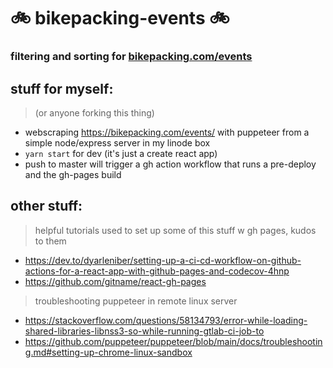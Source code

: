 # 🚲 bikepacking-events 🚲

### filtering and sorting for [bikepacking.com/events](https://bikepacking.com/events/)

## stuff for myself:

> (or anyone forking this thing)

- webscraping https://bikepacking.com/events/ with puppeteer from a simple node/express server in my linode box
- `yarn start` for dev (it's just a create react app)
- push to master will trigger a gh action workflow that runs a pre-deploy and the gh-pages build

## other stuff:

> helpful tutorials used to set up some of this stuff w gh pages, kudos to them

- https://dev.to/dyarleniber/setting-up-a-ci-cd-workflow-on-github-actions-for-a-react-app-with-github-pages-and-codecov-4hnp
- https://github.com/gitname/react-gh-pages

> troubleshooting puppeteer in remote linux server

- https://stackoverflow.com/questions/58134793/error-while-loading-shared-libraries-libnss3-so-while-running-gtlab-ci-job-to
- https://github.com/puppeteer/puppeteer/blob/main/docs/troubleshooting.md#setting-up-chrome-linux-sandbox
